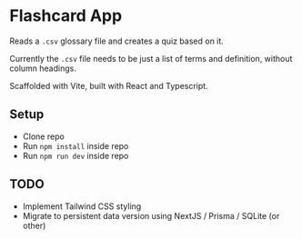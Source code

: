 # Flashcard App

Reads a `.csv` glossary file and creates a quiz based on it.

Currently the `.csv` file needs to be just a list of terms and definition, without column headings.

Scaffolded with Vite, built with React and Typescript.

## Setup
- Clone repo
- Run `npm install` inside repo
- Run `npm run dev` inside repo

## TODO
- Implement Tailwind CSS styling
- Migrate to persistent data version using NextJS / Prisma / SQLite (or other)